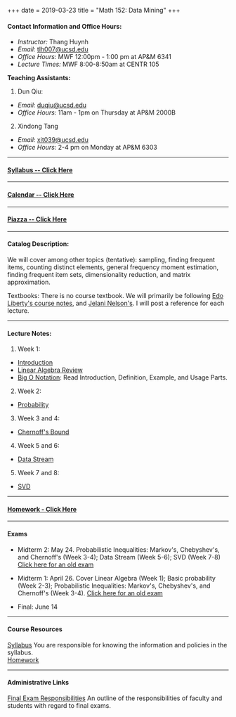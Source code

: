 
+++
date = 2019-03-23
title = "Math 152: Data Mining"
+++

#### Contact Information and Office Hours:  

  * *Instructor:* Thang Huynh  
  * *Email:* <tlh007@ucsd.edu>    
  * *Office Hours:* MWF 12:00pm - 1:00 pm at AP&M 6341
  * *Lecture Times:* 	MWF	8:00-8:50am at CENTR 105

[email]: mailto:tlh007@ucsd.edu

**Teaching Assistants:**

1. Dun Qiu:  
  * *Email:* <duqiu@ucsd.edu>  
  * *Office Hours:* 11am - 1pm on Thursday at AP&M 2000B
2. Xindong Tang  
  * *Email:* <xit039@ucsd.edu>
  * *Office Hours:* 2-4 pm on Monday at AP&M 6303
--- 

#### [Syllabus -- Click Here](https://www.thanghuynh.io/teaching/math152_spring19/syllabus)

---

#### [Calendar -- Click Here](https://www.thanghuynh.io/teaching/math152_spring19/calendar)

--- 
#### [Piazza -- Click Here](https://www.piazza.com/ucsd/spring2019/math152)

---
#### Catalog Description: 
We will cover among other topics (tentative): sampling, finding frequent items, counting distinct elements, general frequency moment estimation, finding frequent item sets, dimensionality reduction, and matrix approximation.

Textbooks: There is no course textbook. We will primarily be following [Edo Liberty's course notes](https://edoliberty.github.io/datamining2013a.html), and [Jelani Nelson's](https://www.sketchingbigdata.org/). I will post a reference for each lecture.


---
#### Lecture Notes:   

1. Week 1:  
  * [Introduction](https://www.thanghuynh.io/teaching/math152_spring19/Math152_Intro.pdf)  
  * [Linear Algebra Review](https://www.thanghuynh.io/teaching/math152_spring19/Math152_Lecture1.pdf)  
  * [Big O Notation](https://en.wikipedia.org/wiki/Big_O_notation): Read Introduction, Definition, Example, and Usage Parts.
  
2. Week 2:  
  * [Probability](https://www.thanghuynh.io/teaching/math152_winter19/Math152_Lecture3_Probability.pdf)

3. Week 3 and 4:  
  * [Chernoff's Bound](https://www.thanghuynh.io/teaching/math152_winter19/Math152_Lecture3_ChernoffBound.pdf)
  
4. Week 5 and 6:
  * [Data Stream](https://www.thanghuynh.io/teaching/math152_spring19/Math152_Lecture4.pdf)

5. Week 7 and 8:
  * [SVD](https://www.thanghuynh.io/teaching/math152_winter19/Math152_Lecture5_SVD.pdf) 
---

#### [Homework - Click Here](https://www.thanghuynh.io/teaching/math152_spring19/homework/)

---   

#### Exams

  * Midterm 2: May 24. Probabilistic Inequalities: Markov's, Chebyshev's, and Chernoff's (Week 3-4); Data Stream (Week 5-6); SVD (Week 7-8) [Click here for an old exam](https://www.thanghuynh.io/teaching/math152_spring19/Midterm2_VerA.pdf)    
  
  * Midterm 1: April 26. Cover Linear Algebra (Week 1); Basic probability (Week 2-3); Probabilistic Inequalities: Markov's, Chebyshev's, and Chernoff's (Week 3-4). [Click here for an old exam](https://www.thanghuynh.io/teaching/math152_spring19/Midterm_VerA.pdf)    
  
  * Final: June 14

---  

#### Course Resources

[Syllabus](https://www.thanghuynh.io/teaching/math152_spring19/syllabus) You are responsible for knowing the information and policies in the syllabus.  
[Homework](https://www.thanghuynh.io/teaching/math152_spring19/homework/)


---  

#### Administrative Links  
[Final Exam Responsibilities](http://blink.ucsd.edu/Blink/External/Topics/How_To/0,1260,17998,00.html) An outline of the responsibilities of faculty and students
with regard to final exams.



